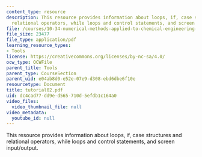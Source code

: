 ```yaml
---
content_type: resource
description: This resource provides information about loops, if, case structures and
  relational operators, while loops and control statements, and screen input/output.
file: /courses/10-34-numerical-methods-applied-to-chemical-engineering-fall-2005/dc4cad77dd9ed565710d5efdb1c164a0_tutorial02.pdf
file_size: 23477
file_type: application/pdf
learning_resource_types:
- Tools
license: https://creativecommons.org/licenses/by-nc-sa/4.0/
ocw_type: OCWFile
parent_title: Tools
parent_type: CourseSection
parent_uid: e04ab8d0-e52e-07e9-d308-ebd6dbe6f10e
resourcetype: Document
title: tutorial02.pdf
uid: dc4cad77-dd9e-d565-710d-5efdb1c164a0
video_files:
  video_thumbnail_file: null
video_metadata:
  youtube_id: null
---
```

This resource provides information about loops, if, case structures and relational operators, while loops and control statements, and screen input/output.